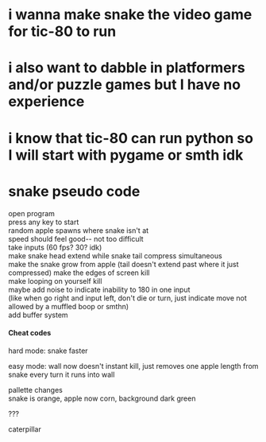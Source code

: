 # i wanna make snake the video game for tic-80 to run

# i also want to dabble in platformers and/or puzzle games but I have no experience

# i know that tic-80 can run python so I will start with pygame or smth idk

# snake pseudo code

open program  
press any key to start  
random apple spawns where snake isn't at  
speed should feel good-- not too difficult  
take inputs  (60 fps? 30? idk)  
make snake head extend while snake tail compress simultaneous  
make the snake grow from apple (tail doesn't extend past where it just compressed)
make the edges of screen kill  
make looping on yourself kill  
maybe add noise to indicate inability to 180 in one input  
(like when go right and input left, don't die or turn, just indicate move not allowed by a muffled boop or smthn)  
add buffer system


#### Cheat codes  

hard mode: snake faster  

easy mode: wall now doesn't instant kill, just removes one apple length from snake every turn it runs into wall

pallette changes  
snake is orange, apple now corn, background dark green  

???

caterpillar 